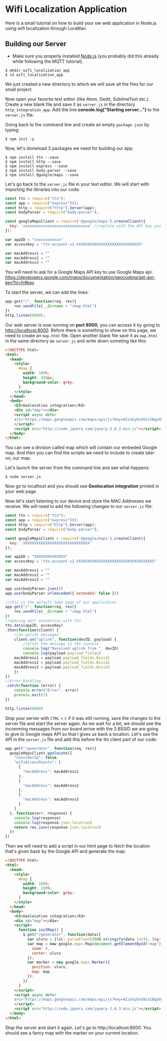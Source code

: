 # Wifi Localization Application

Here is a small tutorial on how to build your ow web application in Node.js using wifi localization through LoraWan.

## Building our Server

* Make sure you properly installed [Node.js](https://nodejs.org/en/) (you probably did this already while following the MQTT tutorial).

```
$ mkdir wifi_localization_app
$ cd wifi_localization_app
```

We just created a new directory to which we will save all the files for our small project.

Now open your favorite text editor (like Atom, Gedit, SublimeText etc.). Create a new blank file and save it as `server.js` in the directory `http_integration_app`. Add the line **console.log("Starting server...")** to the `server.js` file.


Going back to the command line and create an empty `package.json` by typing:

```
$ npm init -y
```

Now, let's donwload 3 packages we need for building our app:

```
$ npm install ttn --save
$ npm install http --save
$ npm install express --save
$ npm install body-parser --save
$ npm install @google/maps --save
```

Let's go back to the `server.js` file in your text editor. We will start with importing the libraries into our code:

```js
const ttn = require("ttn");
const app = require("express")();
const http = require("http").Server(app);
const bodyParser = require("body-parser");

const googleMapsClient = require('@google/maps').createClient({
  key: 'xxxxxxxxxxxxxxxxxxxxxxxxxxxxxx' //replace with the API key you got from Google
});

var appID = "xxxxxxxxxxxx"
var accessKey = "ttn-account-v2.XXXXXXXXXXXXXXXXXXXXXXXXXXXXX"

var macAddress1 = ""
var macAddress2 = ""
var macAddress3 = ""
```
You will need to ask for a Google Maps API key to use Google Maps api: https://developers.google.com/maps/documentation/geocoding/get-api-key?hl=fr#key

To start the server, we can add the lines:


```js
app.get("/", function(req, res){
	res.sendFile(__dirname + "/map.html")
})
http.listen(8000);
```

Our web server is now running on **port 8000**, you can access it by going to [http://localhost:8000](http://localhost:8000). Before there is something to show on this page, we need to create an `map.html` file. Open another blank file save it as `map.html` in the same directory as `server.js` and write down someting like this:
```html
<!DOCTYPE html>
<html>
  <head>
    <style>
      #map {
        width: 100%;
        height: 400px;
        background-color: grey;
      }
    </style>
  </head>
  <body>
    <h3>Geolocation integration</h3>
    <div id="map"></div>
    <script async defer
    src="https://maps.googleapis.com/maps/api/js?key=AIzaSyDvG9inIBgoXyFWZAhZqyzyJub_7VXsl8c&callback=initMap">
    </script>
    <script src="http://code.jquery.com/jquery-2.0.3.min.js"></script>
  </body>
</html>
```
You can see a division called map which will contain our embeded Google map. And then you can find the scripts we need to include to create later on, our map.

Let's launch the server from the command line and see what happens:

```
$ node server.js
```

Now go to localhost and you should see **Geolocation integration** printed in your web page.

Now let's start listening to our device and store the MAC Addresses we receive. We will need to add the following changes to our `server.js` file:
```js
const ttn = require("ttn");
const app = require("express")();
const http = require("http").Server(app);
const bodyParser = require("body-parser");

const googleMapsClient = require('@google/maps').createClient({
  key: 'XXXXXXXXXXXXXXXXXXXXXXXXXXXXXX'
});

var appID = "XXXXXXXXXXXXXX"
var accessKey = "ttn-account-v2.XXXXXXXXXXXXXXXXXXXXXXXXXXXXXXXXXXX"

var macAddress1 = ""
var macAddress2 = ""
var macAddress3 = ""

app.use(bodyParser.json())
app.use(bodyParser.urlencoded({ extended: false }))

//this is the default home page of our application
app.get("/", function(req, res){
	res.sendFile(__dirname + "/map.html")
})
//opening mqtt connection with ttn
ttn.data(appID, accessKey)
.then(function(client) {
	//on uplink messages
	client.on("uplink", function(devID, payload) {
		//print the message in the console
		console.log("Received uplink from ", devID)
		console.log(payload.payload_fields)
    macAddress1 = payload.payload_fields.Bssid1
    macAddress2 = payload.payload_fields.Bssid2
    macAddress3 = payload.payload_fields.Bssid3
	})
})
//Error handling
.catch(function (error) {
	console.error("Error", error)
	process.exit(1)
})

http.listen(8080)
```
Stop your server with `CTRL` + `C` if it was still running, save the changes to the server file and start the server again.
As we wait for a bit, we should see the incomming messages from our board arrive with the 3 BSSID we are going to give to Google maps API so that I gives us back a location.
Let's use the API in the `server.js` file and add this before the ttn client part of our code:
```js
app.get("/generator", function(req, res){
  googleMapsClient.geolocate({
    "considerIp": false,
    "wifiAccessPoints": [
      {
        "macAddress": macAddress1
      },
      {
        "macAddress": macAddress2
      },
      {
        "macAddress": macAddress3
      }
    ]
  }, function(err, response) {
    console.log(response)
    console.log(response.json.location)
    return res.json(response.json.location)
  })
})
```
Then we will need to add a script in our html page to fetch the location that's given back by the Google API and generate the map.
```html
<!DOCTYPE html>
<html>
  <head>
    <style>
      #map {
        width: 100%;
        height: 100%;
        background-color: grey;
      }
    </style>
  </head>
  <body>
    <h3>Geolocation integration</h3>
    <div id="map"></div>
    <script>
      function initMap() {
        $.get("/generator", function(data){
          var uluru = {lat: parseFloat(JSON.stringify(data.lat)), lng: parseFloat(JSON.stringify(data.lng))};
          var map = new google.maps.Map(document.getElementById('map'), {
            zoom: 4,
            center: uluru
          });
          var marker = new google.maps.Marker({
            position: uluru,
            map: map
          });
        })
      }
    </script>
    <script async defer
    src="https://maps.googleapis.com/maps/api/js?key=AIzaSyDvG9inIBgoXyFWZAhZqyzyJub_7VXsl8c&callback=initMap">
    </script>
    <script src="http://code.jquery.com/jquery-2.0.3.min.js"></script>
  </body>
</html>
```
Stop the server and start it again. Let's go to http://localhost:8000. You should see a fancy map with the marker on your current location.

